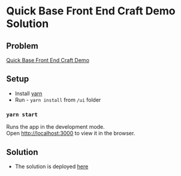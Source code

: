 # Quick Base Front End Craft Demo Solution

## Problem
[Quick Base Front End Craft Demo](https://github.com/patelviralb/interview-demos/tree/master/ui/README-problem.md)

## Setup 
- Install [yarn](https://classic.yarnpkg.com/en/docs/install/)
- Run - `yarn install` from `/ui` folder

### `yarn start`

Runs the app in the development mode.<br />
Open [http://localhost:3000](http://localhost:3000) to view it in the browser.

## Solution
- The solution is deployed [here]()